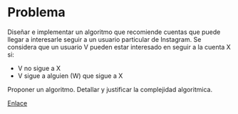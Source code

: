 # Problema

Diseñar e implementar un algoritmo que recomiende cuentas que puede llegar a interesarle seguir a un usuario particular de Instagram. Se considera que un usuario V pueden estar interesado en seguir a la cuenta X si:

- V no sigue a X
- V sigue a alguien (W) que sigue a X

Proponer un algoritmo. Detallar y justificar la complejidad algoritmica.

[Enlace](https://docs.google.com/presentation/d/1Vg2iaw6ReFesm8Y9lWVmOHGchKJuyKcPUN3SDf15-Z8/edit)
